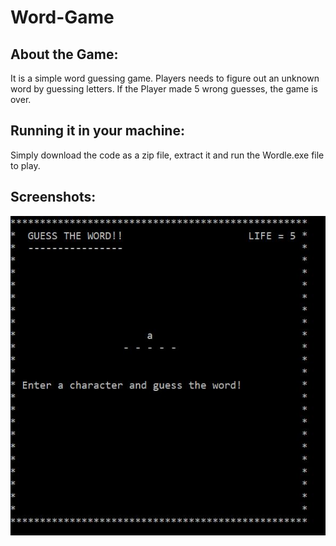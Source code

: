 # Word-Game


## About the Game:
It is a simple word guessing game. Players needs to figure out an unknown word by guessing letters. 
If the Player made 5 wrong guesses, the game is over.


## Running it in your machine:
Simply download the code as a zip file, extract it and run the Wordle.exe file to play.


## Screenshots:
![p](https://raw.githubusercontent.com/NijanshiSingh/Word-Game/main/screenshots/p.JPG)

